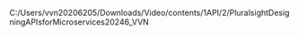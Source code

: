 C:/Users/vvn20206205/Downloads/Video/contents/1API/2/PluralsightDesigningAPIsforMicroservices20246_VVN